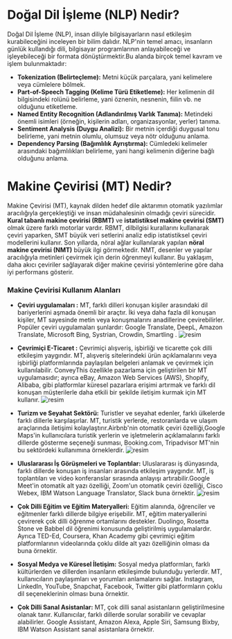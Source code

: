 # Doğal Dil İşleme (NLP) Nedir?
Doğal Dil İşleme (NLP), insan diliyle bilgisayarların nasıl etkileşim kurabileceğini inceleyen bir bilim dalıdır. NLP'nin temel amacı, insanların günlük kullandığı dili, bilgisayar programlarının anlayabileceği ve işleyebileceği bir formata dönüştürmektir.Bu alanda birçok temel kavram ve işlem bulunmaktadır:

* **Tokenization (Belirteçleme):** Metni küçük parçalara, yani kelimelere veya cümlelere bölmek.
* **Part-of-Speech Tagging (Kelime Türü Etiketleme):** Her kelimenin dil bilgisindeki rolünü belirleme, yani öznenin, nesnenin, fiilin vb. ne olduğunu etiketleme.
* **Named Entity Recognition (Adlandırılmış Varlık Tanıma):** Metindeki önemli isimleri (örneğin, kişilerin adları, organizasyonlar, yerler) tanıma.
* **Sentiment Analysis (Duygu Analizi):** Bir metnin içerdiği duygusal tonu belirleme, yani metnin olumlu, olumsuz veya nötr olduğunu anlama.
* **Dependency Parsing (Bağımlılık Ayrıştırma):** Cümledeki kelimeler arasındaki bağımlılıkları belirleme, yani hangi kelimenin diğerine bağlı olduğunu anlama.

# Makine Çevirisi (MT) Nedir?
Makine Çevirisi (MT), kaynak dilden hedef dile aktarımın otomatik yazılımlar aracılığıyla gerçekleştiği ve insan müdahalesinin olmadığı çeviri sürecidir. **Kural tabanlı makine çevirisi (RBMT)** ve **istatistiksel makine çevirisi (SMT)** olmak üzere farklı motorlar vardır. RBMT, dilbilgisi kurallarını kullanarak çeviri yaparken, SMT büyük veri setlerini analiz edip istatistiksel çeviri modellerini kullanır.
Son yıllarda, nöral ağlar kullanılarak yapılan **nöral makine çevirisi (NMT)** büyük ilgi görmektedir. NMT, desenler ve yapılar aracılığıyla metinleri çevirmek için derin öğrenmeyi kullanır. Bu yaklaşım, daha akıcı çeviriler sağlayarak diğer makine çevirisi yöntemlerine göre daha iyi performans gösterir. 
### Makine Çevirisi Kullanım Alanları
* **Çeviri uygulamaları :**  MT, farklı dilleri konuşan kişiler arasındaki dil bariyerlerini aşmada önemli bir araçtır. İki veya daha fazla dil konuşan kişiler, MT sayesinde metin veya konuşmalarını anadillerine çevirebilirler. Popüler çeviri uygulamaları şunlardır: Google Translate, DeepL, Amazon Translate, Microsoft Bing, Systrian, Crowdin, Smartling .
![resim](https://github.com/Tugba-Melisa/Dogal-Dil-Isleme/assets/105967050/10a35d27-8a93-4f5e-b601-155699dea3de)  
* **Çevrimiçi E-Ticaret :** Çevrimiçi alışveriş, işbirliği ve ticarette çok dilli etkileşim yaygındır. MT, alışveriş sitelerindeki ürün açıklamalarını veya işbirliği platformlarında paylaşılan belgeleri anlamak ve çevirmek için kullanılabilir. ConveyThis özellikle pazarlama için geliştirilen bir MT uygulamasıdır; ayrıca eBay, Amazon Web Services (AWS), Shopify, Alibaba, gibi platformlar küresel pazarlara erişimi artırmak ve farklı dil konuşan müşterilerle daha etkili bir şekilde iletişim kurmak için MT kullanır.
 ![resim](https://github.com/Tugba-Melisa/Dogal-Dil-Isleme/assets/105967050/f187b865-6bed-4ed3-920b-95b68f94c900)
* **Turizm ve Seyahat Sektörü:** Turistler ve seyahat edenler, farklı ülkelerde farklı dillerle karşılaşırlar. MT, turistik yerlerde, restoranlarda ve ulaşım araçlarında iletişimi kolaylaştırır.Airbnb'nin otomatik çeviri özelliği,Google Maps'in kullanıcılara turistik yerlerin ve işletmelerin açıklamalarını farklı dillerde gösterme seçeneği sunması, Booking.com, Tripadvisor MT'nin bu sektördeki kullanımına örneklerdir.
 ![resim](https://github.com/Tugba-Melisa/Dogal-Dil-Isleme/assets/105967050/56439a7d-e8d6-43cc-8991-96ffc47fc7e9)  
* **Uluslararası İş Görüşmeleri ve Toplantılar:** Uluslararası iş dünyasında, farklı dillerde konuşan iş insanları arasında etkileşim yaygındır. MT, iş toplantıları ve video konferanslar sırasında anlayışı artırabilir.Google Meet'in otomatik alt yazı özelliği, Zoom'un otomatik çeviri özelliği, Cisco Webex, IBM Watson Language Translator, Slack buna örnektir.
  ![resim](https://github.com/Tugba-Melisa/Dogal-Dil-Isleme/assets/105967050/cdbf09cf-d90e-4eba-bac7-119056fe2217)
* **Çok Dilli Eğitim ve Eğitim Materyalleri:** Eğitim alanında, öğrenciler ve eğitmenler farklı dillerde bilgiye erişebilir. MT, eğitim materyallerini çevirerek çok dilli öğrenme ortamlarını destekler. Duolingo, Rosetta Stone ve Babbel dil öğrenimi konusunda geliştirilmiş uygulamalardır. Ayrıca TED-Ed, Coursera, Khan Academy gibi çevrimiçi eğitim platformlarının videolarında çoklu dilde alt yazı özelliğinin olması da buna örnektir.
  
* **Sosyal Medya ve Küresel İletişim:** Sosyal medya platformları, farklı kültürlerden ve dillerden insanların etkileşimde bulunduğu yerlerdir. MT, kullanıcıların paylaşımları ve yorumları anlamalarını sağlar. Instagram, LinkedIn, YouTube, Snapchat, Facebook, Twitter gibi platformların çoklu dil seçeneklerinin olması buna örnektir.
  
* **Çok Dilli Sanal Asistanlar:** MT, çok dilli sanal asistanların geliştirilmesine olanak tanır. Kullanıcılar, farklı dillerde sorular sorabilir ve cevaplar alabilirler. Google Assistant, Amazon Alexa, Apple Siri, Samsung Bixby, IBM Watson Assistant sanal asistanlara örnektir.  
